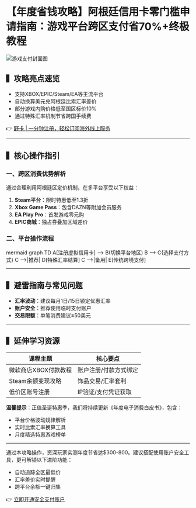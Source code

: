 # 【年度省钱攻略】阿根廷信用卡零门槛申请指南：游戏平台跨区支付省70%+终极教程

![游戏支付封面图](https://via.placeholder.com/800x400)

## ▍攻略亮点速览
- 支持XBOX/EPIC/Steam/EA等主流平台
- 自动换算美元兑阿根廷比索汇率差价
- 部分游戏内购价格低至国区标价10%
- 通过特殊汇率机制节省跨国手续费

👉 [野卡 | 一分钟注册，轻松订阅海外线上服务](https://bbtdd.com/yeka)

---

## ▍核心操作指引
### 一、跨区消费优势解析
通过合理利用阿根廷区定价机制，在多平台享受以下权益：
1. **Steam平台**：限时特惠低至1.3折
2. **Xbox Game Pass**：包含DAZN等附加会员服务
3. **EA Play Pro**：首发游戏零元购
4. **EPIC商城**：独占券叠加区域差价

### 二、平台操作流程
mermaid
graph TD
    A[注册虚拟信用卡] --> B(切换平台地区)
    B --> C{选择支付方式}
    C -->|推荐| D[特殊汇率结算]
    C -->|备用| E[传统跨境支付]


---

## ▍避雷指南与常见问题
- **汇率波动**：建议每月1日/15日锁定优惠汇率
- **账户安全**：推荐使用临时支付账户
- **交易限额**：单笔消费建议≤50美元

---

## ▍延伸学习资源
| 课程主题 | 核心要点 |
|---------|---------|
| 微软商店XBOX付款教程 | 账户注册/付款方式绑定 |
| Steam余额变现攻略 | 饰品交易/汇率套利 |
| 低价区账号注册 | IP验证/支付凭证获取 |

**温馨提示**：正值圣诞特惠季，我们将持续更新《年度电子消费白皮书》，包含：
- 平台价格波动规律解析
- 实时比索汇率换算工具
- 月度精选特惠游戏榜单

---

通过本攻略操作，资深玩家实测年度节省达$300-800。建议搭配使用账户安全工具，更可解锁以下进阶功能：
- 自动追踪全区最低价
- 汇率差价实时提醒
- 跨平台余额一键归集

👉 [立即开通安全支付账户](https://bbtdd.com/yeka)